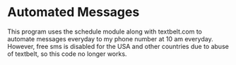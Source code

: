 # Automated Messages

This program uses the schedule module along with textbelt.com to automate messages everyday to my phone number at 10 am everyday. However, free sms is disabled for the USA and other countries due to abuse of textbelt, so this code no longer works.
